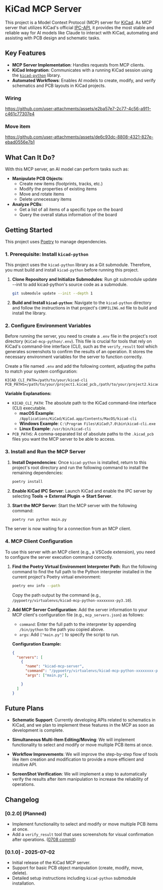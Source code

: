 # KiCad MCP Server

This project is a Model Context Protocol (MCP) server for [KiCad](https://kicad.org). As MCP server that utilizes KiCad's official [IPC-API](https://gitlab.com/kicad/code/kicad-python), it provides the most stable and reliable way for AI models like Claude to interact with KiCad, automating and assisting with PCB design and schematic tasks.




## Key Features

*   **MCP Server Implementation**: Handles requests from MCP clients.
*   **KiCad Integration**: Communicates with a running KiCad session using the [`kicad-python`](https://gitlab.com/kicad/code/kicad-python) library.
*   **Automated Workflows**: Enables AI models to create, modify, and verify schematics and PCB layouts in KiCad projects.

### Wiring



https://github.com/user-attachments/assets/e2ba57e7-2c77-4c56-a911-c461c77307e4



### Move item




https://github.com/user-attachments/assets/de6c93dc-8808-4321-827e-ebad0556e7b1



## What Can It Do?

With this MCP server, an AI model can perform tasks such as:

*   **Manipulate PCB Objects**:
    *   Create new items (footprints, tracks, etc.)
    *   Modify the properties of existing items
    *   Move and rotate items
    *   Delete unnecessary items
*   **Analyze PCBs**:
    *   Get a list of all items of a specific type on the board
    *   Query the overall status information of the board


## Getting Started

This project uses [Poetry](https://python-poetry.org/) to manage dependencies.

### 1. Prerequisite: Install `kicad-python`

This project uses the `kicad-python` library as a Git submodule. Therefore, you must build and install `kicad-python` before running this project.

1.  **Clone Repository and Initialize Submodules**:
    Run git submodule update --init to add kicad-python's source code as a submodule.
    ```bash
    git submodule update --init --depth 1
    ```

2.  **Build and Install `kicad-python`**:
    Navigate to the `kicad-python` directory and follow the instructions in that project's `COMPILING.md` file to build and install the library.

### 2. Configure Environment Variables

Before running the server, you need to create a `.env` file in the project's root directory (`KiCad-mcp-python/.env`). This file is crucial for tools that rely on KiCad's command-line interface (CLI), such as the `verify_result` tool which generates screenshots to confirm the results of an operation. It stores the necessary environment variables for the server to function correctly.

Create a file named `.env` and add the following content, adjusting the paths to match your system configuration:

```
KICAD_CLI_PATH=/path/to/your/kicad-cli
PCB_PATHS=/path/to/your/project1.kicad_pcb,/path/to/your/project2.kicad_pcb
```

**Variable Explanations:**

*   `KICAD_CLI_PATH`: The absolute path to the KiCad command-line interface (CLI) executable.
    *   **macOS Example**: `/Applications/KiCad/KiCad.app/Contents/MacOS/kicad-cli`
    *   **Windows Example**: `C:\Program Files\KiCad\7.0\bin\kicad-cli.exe`
    *   **Linux Example**: `/usr/bin/kicad-cli`
*   `PCB_PATHS`: A comma-separated list of absolute paths to the `.kicad_pcb` files you want the MCP server to be able to access.


### 3. Install and Run the MCP Server

1.  **Install Dependencies**:
    Once `kicad-python` is installed, return to this project's root directory and run the following command to install the remaining dependencies:
    ```bash
    poetry install
    ```

2.  **Enable KiCad IPC Server**:
    Launch KiCad and enable the IPC server by selecting **Tools -> External Plugin -> Start Server**.

3.  **Start the MCP Server**:
    Start the MCP server with the following command:
    ```bash
    poetry run python main.py
    ```

The server is now waiting for a connection from an MCP client.

### 4. MCP Client Configuration

To use this server with an MCP client (e.g., a VSCode extension), you need to configure the server execution command correctly.

1.  **Find the Poetry Virtual Environment Interpreter Path**:
    Run the following command to find the full path to the Python interpreter installed in the current project's Poetry virtual environment:
    ```bash
    poetry env info --path
    ```
    Copy the path output by the command (e.g., `/pypoetry/virtualenvs/kicad-mcp-python-xxxxxxxx-py3.10`).

2.  **Add MCP Server Configuration**:
    Add the server information to your MCP client's configuration file (e.g., `mcp_servers.json`) as follows:

    *   `command`: Enter the full path to the interpreter by appending `/bin/python` to the path you copied above.
    *   `args`: Add `["main.py"]` to specify the script to run.


    **Configuration Example:**
    ```json
    {
      "servers": [
        {
          "name": "kicad-mcp-server",
          "command": "/pypoetry/virtualenvs/kicad-mcp-python-xxxxxxxx-py3.10/bin/python",
          "args": ["main.py"],

        }
      ]
    }
    ```

## Future Plans

*   **Schematic Support**: Currently developing APIs related to schematics in KiCad, and we plan to implement these features in the MCP as soon as development is complete.
*   **Simultaneous Multi-Item Editing/Moving**: We will implement functionality to select and modify or move multiple PCB items at once.

*   **Workflow Improvements**: We will improve the step-by-step flow of tools like item creation and modification to provide a more efficient and intuitive API.
*   **ScreenShot Verification**: We will implement a step to automatically verify the results after item manipulation to increase the reliability of operations.


## Changelog

### [0.2.0] (Planned)
*   Implement functionality to select and modify or move multiple PCB items at once.
*   Add a `verify_result` tool that uses screenshots for visual confirmation after operations. ([0708 commit](https://github.com/Finerestaurant/kicad-mcp-python/commit/c3daf7f833ddf46ffe2f80de01e1e54310304950))

### [0.1.0] - 2025-07-02
*   Initial release of the KiCad MCP server.
*   Support for basic PCB object manipulation (create, modify, move, delete).
*   Detailed setup instructions including `kicad-python` submodule installation.
